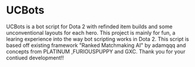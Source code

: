 # UCBots
UCBots is a bot script for Dota 2 with refinded item builds and some unconventional layouts for each hero. This project is mainly for fun, a learing experience into the way bot scripting works in Dota 2. This script is based off existing framework "Ranked Matchmaking AI" by adamqqq and concepts from PLATINUM ,FURIOUSPUPPY and GXC. Thank you for your contiued development!!
